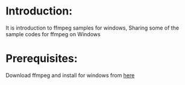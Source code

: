 Introduction:
==================


It is introduction to ffmpeg samples for windows, Sharing some of the sample codes for ffmpeg on Windows


Prerequisites:
==================


Download ffmpeg and install for windows from [here](http://ffmpeg.org/download.html)  

